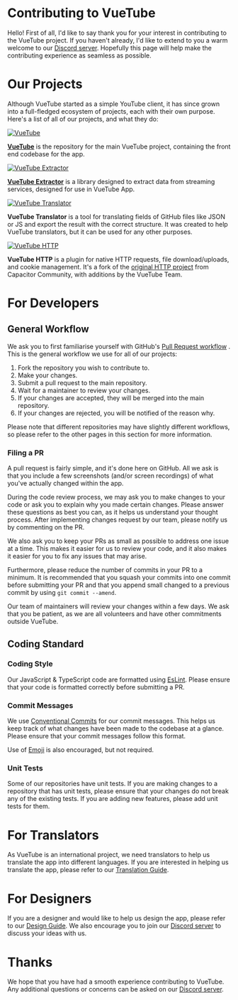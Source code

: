 # Contributing to VueTube

Hello! First of all, I'd like to say thank you for your interest in contributing to the VueTube project. If you haven't
already, I'd like to extend to you a warm welcome to our [Discord server](https://discord.gg/7P8KJrdd5W). Hopefully this
page will help make the contributing experience as seamless as possible.

# Our Projects

Although VueTube started as a simple YouTube client, it has since grown into a full-fledged ecosystem of projects, each
with their own purpose. Here's a list of all of our projects, and what they do:

[![VueTube](https://github-readme-stats.vercel.app/api/pin/?username=pixkk&repo=VueTube)](https://github.com/pixkk/VueTube)

[**VueTube**](./app.md) is the repository for the main VueTube project, containing the front end codebase for the app.

[![VueTube Extractor](https://github-readme-stats.vercel.app/api/pin/?username=pixkk&repo=VueTube-Extractor)](https://github.com/pixkk/VueTube-Extractor)

[**VueTube Extractor**](./extractor.md) is a library designed to extract data from streaming services, designed for use
in VueTube App.

[![VueTube Translator](https://github-readme-stats.vercel.app/api/pin/?username=pixkk&repo=VueTube-Translator)](https://github.com/pixkk/VueTube-Translator)

**VueTube Translator** is a tool for translating fields of GitHub files like JSON or JS and export the result with the
correct structure. It was created to help VueTube translators, but it can be used for any other purposes.

[![VueTube HTTP](https://github-readme-stats.vercel.app/api/pin/?username=pixkk&repo=vuetube-http)](https://github.com/pixkk/vuetube-http)

**VueTube HTTP** is a plugin for native HTTP requests, file download/uploads, and cookie management. It's a fork of
the [original HTTP project](https://github.com/capacitor-community/http) from Capacitor Community, with additions by the
VueTube Team.

# For Developers

## General Workflow

We ask you to first familiarise yourself with
GitHub's [Pull Request workflow](https://docs.github.com/en/github/collaborating-with-issues-and-pull-requests/about-pull-requests)
. This is the general workflow we use for all of our projects:

1. Fork the repository you wish to contribute to.
2. Make your changes.
3. Submit a pull request to the main repository.
4. Wait for a maintainer to review your changes.
5. If your changes are accepted, they will be merged into the main repository.
6. If your changes are rejected, you will be notified of the reason why.

Please note that different repositories may have slightly different workflows, so please refer to the other pages in
this section for more information.

### Filing a PR

A pull request is fairly simple, and it's done here on GitHub. All we ask is that you include a few screenshots (and/or
screen recordings) of what you've actually changed within the app.

During the code review process, we may ask you to make changes to your code or ask you to explain why you made certain
changes. Please answer these questions as best you can, as it helps us understand your thought process. After
implementing changes request by our team, please notify us by commenting on the PR.

We also ask you to keep your PRs as small as possible to address one issue at a time. This makes it easier for us to
review your code, and it also makes it easier for you to fix any issues that may arise.

Furthermore, please reduce the number of commits in your PR to a minimum. It is recommended that you squash your commits
into one commit before submitting your PR and that you append small changed to a previous commit by
using `git commit --amend`.

Our team of maintainers will review your changes within a few days. We ask that you be patient, as we are all volunteers
and have other commitments outside VueTube.

## Coding Standard

### Coding Style

Our JavaScript & TypeScript code are formatted using [EsLint](https://eslint.org/). Please ensure that your code is
formatted correctly before submitting a PR.

### Commit Messages

We use [Conventional Commits](https://www.conventionalcommits.org/en/v1.0.0/) for our commit messages. This helps us
keep track of what changes have been made to the codebase at a glance. Please ensure that your commit messages follow
this format.

Use of [Emoji](https://gitmoji.dev/) is also encouraged, but not required.

### Unit Tests

Some of our repositories have unit tests. If you are making changes to a repository that has unit tests, please ensure
that your changes do not break any of the existing tests. If you are adding new features, please add unit tests for
them.

[//]: # (For When We have a Code of Conduct)

[//]: # (## Code of Conduct)

[//]: # (We ask that you follow our [Code of Conduct]&#40;./code-of-conduct.md&#41; when contributing to VueTube. This is to ensure that our community is a safe and welcoming place for everyone.)

# For Translators

As VueTube is an international project, we need translators to help us translate the app into different languages. If
you are interested in helping us translate the app, please refer to our [Translation Guide](./translation.md).

# For Designers

If you are a designer and would like to help us design the app, please refer to our [Design Guide](./design.md). We also
encourage you to join our [Discord server](https://discord.gg/7P8KJrdd5W) to discuss your ideas with us.

[//]: # (Not Available for Now)
[//]: # (# For Documentation Writers)

[//]: # ()
[//]: # (If you are interested in helping us write documentation for VueTube, please refer to)

[//]: # (our [Documentation Guide]&#40;./documentation.md&#41;.)

# Thanks

We hope that you have had a smooth experience contributing to VueTube. Any additional questions or concerns can be asked
on our [Discord server](https://discord.gg/7P8KJrdd5W).
